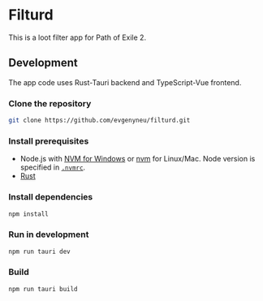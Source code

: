 # Filturd

This is a loot filter app for Path of Exile 2.

## Development

The app code uses Rust-Tauri backend and TypeScript-Vue frontend.

### Clone the repository

```sh
git clone https://github.com/evgenyneu/filturd.git
```

### Install prerequisites

* Node.js with [NVM for Windows](https://github.com/coreybutler/nvm-windows) or [nvm](https://github.com/nvm-sh/nvm) for Linux/Mac. Node version is specified in [`.nvmrc`](.nvmrc).
* [Rust](https://www.rust-lang.org/)

### Install dependencies

```sh
npm install
```

### Run in development

```sh
npm run tauri dev
```

### Build

```sh
npm run tauri build
```
